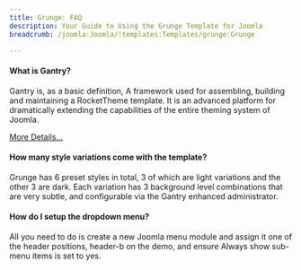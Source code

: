 ```yaml
---
title: Grunge: FAQ
description: Your Guide to Using the Grunge Template for Joomla
breadcrumb: /joomla:Joomla/!templates:Templates/grunge:Grunge

---
```


#### What is Gantry?

Gantry is, as a basic definition, A framework used for assembling, building and maintaining a RocketTheme template. It is an advanced platform for dramatically extending the capabilities of the entire theming system of Joomla.

[More Details...][gantry]

#### How many style variations come with the template?

Grunge has 6 preset styles in total, 3 of which are light variations and the other 3 are dark. Each variation has 3 background level combinations that are very subtle, and configurable via the Gantry enhanced administrator.

#### How do I setup the dropdown menu?

All you need to do is create a new Joomla menu module and assign it one of the header positions, header-b on the demo, and ensure Always show sub-menu items is set to yes.

[compatibility]: http://www.rockettheme.com/joomla-templates/compatibility-matrix
[gantry]: http://gantry-framework.org/
[dropdown]: http://demo.rockettheme.com/joomla/grunge/features/menu-options